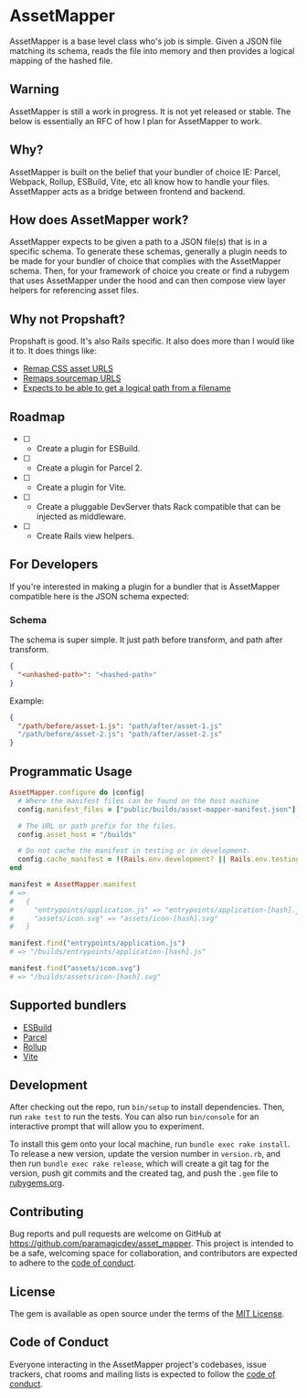 # AssetMapper

AssetMapper is a base level class who's job is simple.
Given a JSON file matching its schema, reads the file into
memory and then provides a logical mapping of the hashed
file.

## Warning

AssetMapper is still a work in progress. It
is not yet released or stable. The below is essentially an
RFC of how I plan for AssetMapper to work.

## Why?

AssetMapper is built on the belief that your bundler
of choice IE: Parcel, Webpack, Rollup, ESBuild, Vite, etc
all know how to handle your files. AssetMapper acts as a
bridge between frontend and backend.

## How does AssetMapper work?

AssetMapper expects to be given a path to a JSON file(s) that
is in a specific schema. To generate these schemas,
generally a plugin needs to be made for your bundler of
choice that complies with the AssetMapper schema. Then, for
your framework of choice you create or find a rubygem that
uses AssetMapper under the hood and can then compose view
layer helpers for referencing asset files.

## Why not Propshaft?

Propshaft is good. It's also Rails specific. It also does
more than I would like it to. It does things like:

- [Remap CSS asset URLS](https://github.com/rails/propshaft/blob/main/lib/propshaft/compilers/css_asset_urls.rb)
- [Remaps sourcemap URLS](https://github.com/rails/propshaft/blob/main/lib/propshaft/compilers/source_mapping_urls.rb)
- [Expects to be able to get a logical path from a filename](https://github.com/rails/propshaft/blob/bef8a9a500e66215dcc87d8752869a99a10cd9e1/lib/propshaft/asset.rb#L31)

## Roadmap

- [ ] - Create a plugin for ESBuild.
- [ ] - Create a plugin for Parcel 2.
- [ ] - Create a plugin for Vite.
- [ ] - Create a pluggable DevServer thats Rack compatible that can be injected as middleware.
- [ ] - Create Rails view helpers.

## For Developers

If you're interested in making a plugin for a bundler that is AssetMapper compatible
here is the JSON schema expected:

### Schema

The schema is super simple. It just path before transform, and path after transform.

```json
{
  "<unhashed-path>": "<hashed-path>"
}
```

Example:

```json
{
  "/path/before/asset-1.js": "path/after/asset-1.js"
  "/path/before/asset-2.js": "path/after/asset-2.js"
}
```

## Programmatic Usage

```rb
AssetMapper.configure do |config|
  # Where the manifest files can be found on the host machine
  config.manifest_files = ["public/builds/asset-mapper-manifest.json"]

  # The URL or path prefix for the files.
  config.asset_host = "/builds"

  # Do not cache the manifest in testing or in development.
  config.cache_manifest = !(Rails.env.development? || Rails.env.testing?)
end

manifest = AssetMapper.manifest
# =>
#   {
#     "entrypoints/application.js" => "entrypoints/application-[hash].js"
#     "assets/icon.svg" => "assets/icon-[hash].svg"
#   }

manifest.find("entrypoints/application.js")
# => "/builds/entrypoints/application-[hash].js"

manifest.find("assets/icon.svg")
# => "/builds/assets/icon-[hash].svg"
```

## Supported bundlers

- [ESBuild](/docs/esbuild)
- [Parcel](/docs/parcel2)
- [Rollup](/docs/rollup)
- [Vite](/docs/vite/)

## Development

After checking out the repo, run `bin/setup` to install dependencies. Then, run `rake test` to run the tests. You can also run `bin/console` for an interactive prompt that will allow you to experiment.

To install this gem onto your local machine, run `bundle exec rake install`. To release a new version, update the version number in `version.rb`, and then run `bundle exec rake release`, which will create a git tag for the version, push git commits and the created tag, and push the `.gem` file to [rubygems.org](https://rubygems.org).

## Contributing

Bug reports and pull requests are welcome on GitHub at https://github.com/paramagicdev/asset_mapper. This project is intended to be a safe, welcoming space for collaboration, and contributors are expected to adhere to the [code of conduct](https://github.com/paramagicdev/asset_mapper/blob/main/CODE_OF_CONDUCT.md).

## License

The gem is available as open source under the terms of the [MIT License](https://opensource.org/licenses/MIT).

## Code of Conduct

Everyone interacting in the AssetMapper project's codebases, issue trackers, chat rooms and mailing lists is expected to follow the [code of conduct](https://github.com/paramagicdev/asset_mapper/blob/main/CODE_OF_CONDUCT.md).
